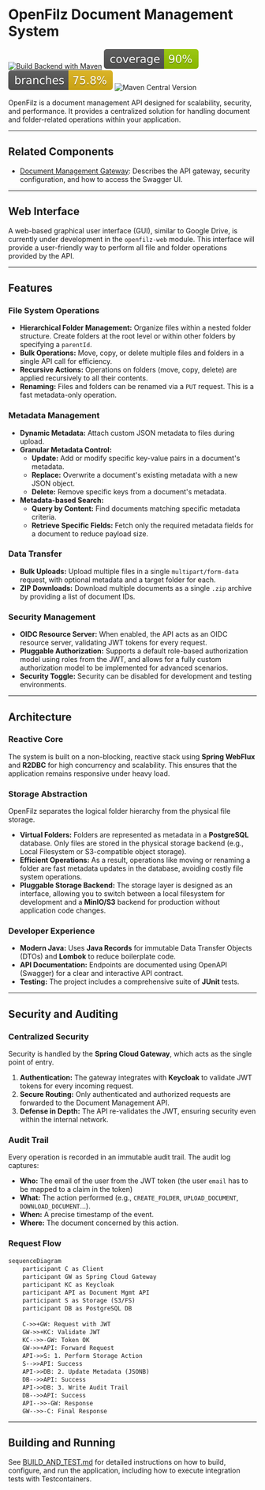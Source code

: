 # OpenFilz Document Management System

[![Build Backend with Maven](https://github.com/openfilz/openfilz-core/actions/workflows/build-backend.yml/badge.svg)](https://github.com/openfilz/openfilz-core/actions/workflows/build-backend.yml)
![Jacoco Coverage](./.github/badges/jacoco.svg)
![Branches Coverage](./.github/badges/branches.svg)
![Maven Central Version](https://img.shields.io/maven-central/v/org.openfilz/openfilz-api?link=https%3A%2F%2Fcentral.sonatype.com%2Fnamespace%2Forg.openfilz)

OpenFilz is a document management API designed for scalability, security, and performance. It provides a centralized solution for handling document and folder-related operations within your application.

---

## Related Components

- [Document Management Gateway](./openfilz-gateway/README.md): Describes the API gateway, security configuration, and how to access the Swagger UI.

---

## Web Interface

A web-based graphical user interface (GUI), similar to Google Drive, is currently under development in the `openfilz-web` module. This interface will provide a user-friendly way to perform all file and folder operations provided by the API.

---

## Features

### File System Operations

- **Hierarchical Folder Management:** Organize files within a nested folder structure. Create folders at the root level or within other folders by specifying a `parentId`.
- **Bulk Operations:** Move, copy, or delete multiple files and folders in a single API call for efficiency.
- **Recursive Actions:** Operations on folders (move, copy, delete) are applied recursively to all their contents.
- **Renaming:** Files and folders can be renamed via a `PUT` request. This is a fast metadata-only operation.

### Metadata Management

- **Dynamic Metadata:** Attach custom JSON metadata to files during upload.
- **Granular Metadata Control:**
    - **Update:** Add or modify specific key-value pairs in a document's metadata.
    - **Replace:** Overwrite a document's existing metadata with a new JSON object.
    - **Delete:** Remove specific keys from a document's metadata.
- **Metadata-based Search:**
    - **Query by Content:** Find documents matching specific metadata criteria.
    - **Retrieve Specific Fields:** Fetch only the required metadata fields for a document to reduce payload size.

### Data Transfer

- **Bulk Uploads:** Upload multiple files in a single `multipart/form-data` request, with optional metadata and a target folder for each.
- **ZIP Downloads:** Download multiple documents as a single `.zip` archive by providing a list of document IDs.

### Security Management

- **OIDC Resource Server:** When enabled, the API acts as an OIDC resource server, validating JWT tokens for every request.
- **Pluggable Authorization:** Supports a default role-based authorization model using roles from the JWT, and allows for a fully custom authorization model to be implemented for advanced scenarios.
- **Security Toggle:** Security can be disabled for development and testing environments.

---

## Architecture

### Reactive Core

The system is built on a non-blocking, reactive stack using **Spring WebFlux** and **R2DBC** for high concurrency and scalability. This ensures that the application remains responsive under heavy load.

### Storage Abstraction

OpenFilz separates the logical folder hierarchy from the physical file storage.

- **Virtual Folders:** Folders are represented as metadata in a **PostgreSQL** database. Only files are stored in the physical storage backend (e.g., Local Filesystem or S3-compatible object storage).
- **Efficient Operations:** As a result, operations like moving or renaming a folder are fast metadata updates in the database, avoiding costly file system operations.
- **Pluggable Storage Backend:** The storage layer is designed as an interface, allowing you to switch between a local filesystem for development and a **MinIO/S3** backend for production without application code changes.

### Developer Experience

- **Modern Java:** Uses **Java Records** for immutable Data Transfer Objects (DTOs) and **Lombok** to reduce boilerplate code.
- **API Documentation:** Endpoints are documented using OpenAPI (Swagger) for a clear and interactive API contract.
- **Testing:** The project includes a comprehensive suite of **JUnit** tests.

---

## Security and Auditing

### Centralized Security

Security is handled by the **Spring Cloud Gateway**, which acts as the single point of entry.

1.  **Authentication:** The gateway integrates with **Keycloak** to validate JWT tokens for every incoming request.
2.  **Secure Routing:** Only authenticated and authorized requests are forwarded to the Document Management API.
3.  **Defense in Depth:** The API re-validates the JWT, ensuring security even within the internal network.

### Audit Trail

Every operation is recorded in an immutable audit trail. The audit log captures:

- **Who:** The email of the user from the JWT token (the user `email` has to be mapped to a claim in the token)
- **What:** The action performed (e.g., `CREATE_FOLDER`, `UPLOAD_DOCUMENT`, `DOWNLOAD_DOCUMENT`...).
- **When:** A precise timestamp of the event.
- **Where:** The document concerned by this action.

### Request Flow

```mermaid
sequenceDiagram
    participant C as Client
    participant GW as Spring Cloud Gateway
    participant KC as Keycloak
    participant API as Document Mgmt API
    participant S as Storage (S3/FS)
    participant DB as PostgreSQL DB

    C->>+GW: Request with JWT
    GW->>+KC: Validate JWT
    KC-->>-GW: Token OK
    GW->>+API: Forward Request
    API->>S: 1. Perform Storage Action
    S-->>API: Success
    API->>DB: 2. Update Metadata (JSONB)
    DB-->>API: Success
    API->>DB: 3. Write Audit Trail
    DB-->>API: Success
    API-->>-GW: Response
    GW-->>-C: Final Response
```

---

## Building and Running

See [BUILD_AND_TEST.md](BUILD_AND_TEST.md) for detailed instructions on how to build, configure, and run the application, including how to execute integration tests with Testcontainers.
